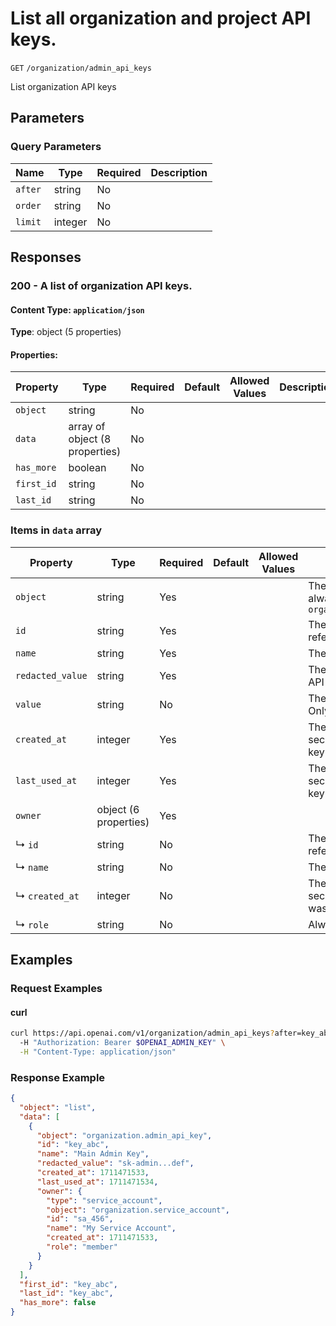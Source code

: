 # List all organization and project API keys.

`GET` `/organization/admin_api_keys`

List organization API keys

## Parameters

### Query Parameters

| Name | Type | Required | Description |
| ---- | ---- | -------- | ----------- |
| `after` | string | No |  |
| `order` | string | No |  |
| `limit` | integer | No |  |

## Responses

### 200 - A list of organization API keys.

#### Content Type: `application/json`

**Type**: object (5 properties)

#### Properties:

| Property | Type | Required | Default | Allowed Values | Description |
| -------- | ---- | -------- | ------- | -------------- | ----------- |
| `object` | string | No |  |  |  |
| `data` | array of object (8 properties) | No |  |  |  |
| `has_more` | boolean | No |  |  |  |
| `first_id` | string | No |  |  |  |
| `last_id` | string | No |  |  |  |


### Items in `data` array

| Property | Type | Required | Default | Allowed Values | Description |
| -------- | ---- | -------- | ------- | -------------- | ----------- |
| `object` | string | Yes |  |  | The object type, which is always `organization.admin_api_key` |
| `id` | string | Yes |  |  | The identifier, which can be referenced in API endpoints |
| `name` | string | Yes |  |  | The name of the API key |
| `redacted_value` | string | Yes |  |  | The redacted value of the API key |
| `value` | string | No |  |  | The value of the API key. Only shown on create. |
| `created_at` | integer | Yes |  |  | The Unix timestamp (in seconds) of when the API key was created |
| `last_used_at` | integer | Yes |  |  | The Unix timestamp (in seconds) of when the API key was last used |
| `owner` | object (6 properties) | Yes |  |  |  |
|   ↳ `id` | string | No |  |  | The identifier, which can be referenced in API endpoints |
|   ↳ `name` | string | No |  |  | The name of the user |
|   ↳ `created_at` | integer | No |  |  | The Unix timestamp (in seconds) of when the user was created |
|   ↳ `role` | string | No |  |  | Always `owner` |
## Examples

### Request Examples

#### curl
```bash
curl https://api.openai.com/v1/organization/admin_api_keys?after=key_abc&limit=20 \
  -H "Authorization: Bearer $OPENAI_ADMIN_KEY" \
  -H "Content-Type: application/json"

```

### Response Example

```json
{
  "object": "list",
  "data": [
    {
      "object": "organization.admin_api_key",
      "id": "key_abc",
      "name": "Main Admin Key",
      "redacted_value": "sk-admin...def",
      "created_at": 1711471533,
      "last_used_at": 1711471534,
      "owner": {
        "type": "service_account",
        "object": "organization.service_account",
        "id": "sa_456",
        "name": "My Service Account",
        "created_at": 1711471533,
        "role": "member"
      }
    }
  ],
  "first_id": "key_abc",
  "last_id": "key_abc",
  "has_more": false
}

```


